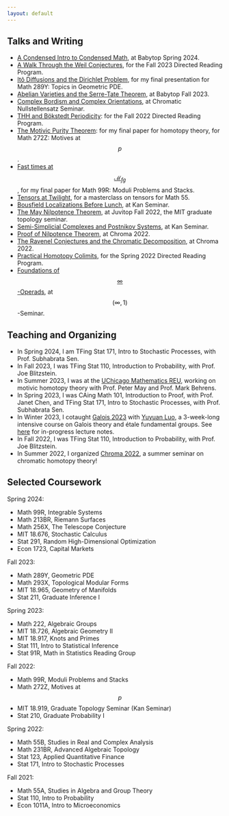 ```yaml
---
layout: default
---
```

<script type="text/javascript"
src="https://cdn.mathjax.org/mathjax/latest/MathJax.js?config=TeX-AMS-MML_HTMLorMML">
</script>

<!-- Rushil Mallarapu

I am a second year undergraduate at Harvard studying math and statistics. Broadly, I am interested in homotopy theory and algebraic geometry, but am still learning and branching out!

Here is my [CV](assets/files/resume.pdf).
 -->
## Talks and Writing

- [A Condensed Intro to Condensed Math](assets/papers/condense.pdf), at Babytop Spring 2024.
- [A Walk Through the Weil Conjectures](assets/papers/weil.pdf), for the Fall 2023 Directed Reading Program.
- [Itô Diffusions and the Dirichlet Problem](assets/papers/stoch.pdf), for my final presentation for Math 289Y: Topics in Geometric PDE.
- [Abelian Varieties and the Serre-Tate Theorem](assets/papers/abelvar.pdf), at Babytop Fall 2023.
- [Complex Bordism and Complex Orientations](assets/papers/bordism.pdf), at Chromatic Nullstellensatz Seminar.
- [THH and Bökstedt Periodicity](assets/papers/thh.pdf): for the Fall 2022 Directed Reading Program.
- [The Motivic Purity Theorem](assets/papers/motives.pdf): for my final paper for homotopy theory, for Math 272Z: Motives at $$p$$.
- [Fast times at $$\mathcal{M}_{fg}$$](assets/papers/mfg.pdf), for my final paper for Math 99R: Moduli Problems and Stacks.
- [Tensors at Twilight](assets/papers/tensors.pdf), for a masterclass on tensors for Math 55.
- [Bousfield Localizations Before Lunch](assets/papers/localization.pdf), at Kan Seminar.
- [The May Nilpotence Theorem](assets/papers/nilpotence.pdf), at Juvitop Fall 2022, the MIT graduate topology seminar.
- [Semi-Simplicial Complexes and Postnikov Systems](assets/papers/sset.pdf), at Kan Seminar.
- [Proof of Nilpotence Theorem](https://sudo-rushil.github.io/chroma2022/assets/slides/talk8.pdf), at Chroma 2022.
- [The Ravenel Conjectures and the Chromatic Decomposition](https://sudo-rushil.github.io/chroma2022/assets/slides/talk7.pdf), at Chroma 2022.
- [Practical Homotopy Colimits](assets/paper/colimits.pdf), for the Spring 2022 Directed Reading Program.
- [Foundations of $$\infty$$-Operads](https://nataliesstewart.github.io/infty_one/Rushil_Infinity_Seminar_Talk.pdf), at $$(\infty, 1)$$-Seminar.


## Teaching and Organizing

- In Spring 2024, I am TFing Stat 171, Intro to Stochastic Processes, with Prof. Subhabrata Sen.
- In Fall 2023, I was TFing Stat 110, Introduction to Probability, with Prof. Joe Blitzstein.
- In Summer 2023, I was at the [UChicago Mathematics REU](http://math.uchicago.edu/~may/REU2023/), working on motivic homotopy theory with Prof. Peter May and Prof. Mark Behrens.
- In Spring 2023, I was CAing Math 101, Introduction to Proof, with Prof. Janet Chen, and TFing Stat 171, Intro to Stochastic Processes, with Prof. Subhabrata Sen.
- In Winter 2023, I cotaught [Galois 2023](https://sudo-rushil.github.io/galois2023) with [Yuyuan Luo](https://mit.edu/~lyuyuan/), a 3-week-long intensive course on Galois theory and étale fundamental groups. See [here](https://www.overleaf.com/read/fphsygbcmfkr) for in-progress lecture notes.
- In Fall 2022, I was TFing Stat 110, Introduction to Probability, with Prof. Joe Blitzstein.
- In Summer 2022, I organized [Chroma 2022](https://sudo-rushil.github.io/chroma2022), a summer seminar on chromatic homotopy theory!


## Selected Coursework

Spring 2024:

- Math 99R, Integrable Systems
- Math 213BR, Riemann Surfaces
- Math 256X, The Telescope Conjecture
- MIT 18.676, Stochastic Calculus
- Stat 291, Random High-Dimensional Optimization
- Econ 1723, Capital Markets

Fall 2023:

- Math 289Y, Geometric PDE
- Math 293X, Topological Modular Forms
- MIT 18.965, Geometry of Manifolds
- Stat 211, Graduate Inference I

Spring 2023:

- Math 222, Algebraic Groups
- MIT 18.726, Algebraic Geometry II
- MIT 18.917, Knots and Primes
- Stat 111, Intro to Statistical Inference
- Stat 91R, Math in Statistics Reading Group

Fall 2022:

- Math 99R, Moduli Problems and Stacks
- Math 272Z, Motives at $$p$$
- MIT 18.919, Graduate Topology Seminar (Kan Seminar)
- Stat 210, Graduate Probability I

Spring 2022:

- Math 55B, Studies in Real and Complex Analysis
- Math 231BR, Advanced Algebraic Topology
- Stat 123, Applied Quantitative Finance
- Stat 171, Intro to Stochastic Processes

Fall 2021:

- Math 55A, Studies in Algebra and Group Theory
- Stat 110, Intro to Probability
- Econ 1011A, Intro to Microeconomics


<!-- Please feel free to contact me! My email is [rushil_mallarapu@college.harvard.edu](mailto:rushil_mallarapu@college.harvard.edu).
 -->
<!-- 
```haskell
-- The elegant quicksort no one told you about

quicksort :: Ord a => [a] -> [a]
quicksort []      = []
quicksort [x]     = [x]
quicksort (x:xs)  
    = quicksort (filter (<x) xs) ++ [x] ++ quicksort (filter (>x) xs)
```
 -->
